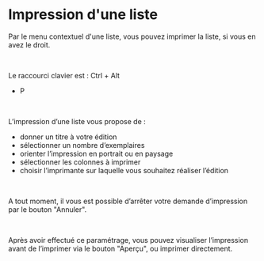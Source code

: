 # Impression d'une liste


Par le menu contextuel d'une liste, vous pouvez imprimer la liste, si 
 vous en avez le droit.


 


Le raccourci clavier est : Ctrl + Alt 
 + P


 


L’impression d’une liste vous propose de :


* donner un titre à votre édition
* sélectionner un nombre d’exemplaires
* orienter l’impression en portrait 
 ou en paysage
* sélectionner les colonnes 
 à imprimer
* choisir l’imprimante sur laquelle 
 vous souhaitez réaliser l’édition


 


A tout moment, il vous est possible d’arrêter votre demande d’impression 
 par le bouton "Annuler".


 


Après avoir effectué ce paramétrage, vous pouvez visualiser l’impression 
 avant de l’imprimer via le bouton "Aperçu", ou imprimer directement.


